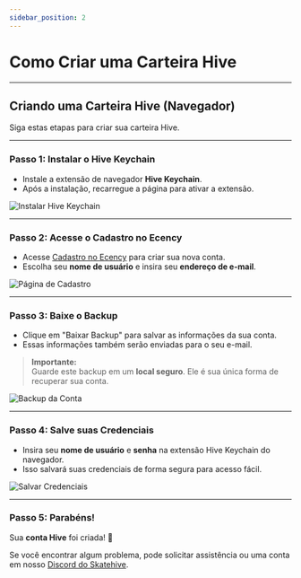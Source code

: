```yaml
---
sidebar_position: 2
---
```


# Como Criar uma Carteira Hive

---

## Criando uma Carteira Hive (Navegador)

Siga estas etapas para criar sua carteira Hive.

---

### Passo 1: Instalar o Hive Keychain

- Instale a extensão de navegador **Hive Keychain**.  
- Após a instalação, recarregue a página para ativar a extensão.

![Instalar Hive Keychain](../../src/assets/Hive-Wallet/1.png)

---

### Passo 2: Acesse o Cadastro no Ecency

- Acesse [Cadastro no Ecency](https://ecency.com/signup) para criar sua nova conta.  
- Escolha seu **nome de usuário** e insira seu **endereço de e-mail**.

![Página de Cadastro](../../src/assets/Hive-Wallet/2.png)

---

### Passo 3: Baixe o Backup

- Clique em "Baixar Backup" para salvar as informações da sua conta.  
- Essas informações também serão enviadas para o seu e-mail.

> **Importante:**  
> Guarde este backup em um **local seguro**. Ele é sua única forma de recuperar sua conta.

![Backup da Conta](../../src/assets/Hive-Wallet/3.png)

---

### Passo 4: Salve suas Credenciais

- Insira seu **nome de usuário** e **senha** na extensão Hive Keychain do navegador.  
- Isso salvará suas credenciais de forma segura para acesso fácil.

![Salvar Credenciais](../../src/assets/Hive-Wallet/4.png)

---

### Passo 5: Parabéns!

Sua **conta Hive** foi criada! 🎉

Se você encontrar algum problema, pode solicitar assistência ou uma conta em nosso [Discord do Skatehive](https://discord.gg/skatehive).
